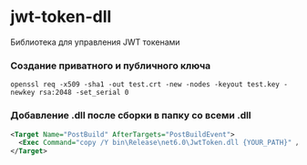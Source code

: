 # jwt-token-dll
Библиотека для управления JWT токенами

### Создание приватного и публичного ключа
```ShellSession
openssl req -x509 -sha1 -out test.crt -new -nodes -keyout test.key -newkey rsa:2048 -set_serial 0
```

### Добавление .dll после сборки в папку со всеми .dll

```xml
<Target Name="PostBuild" AfterTargets="PostBuildEvent">
  <Exec Command="copy /Y bin\Release\net6.0\JwtToken.dll {YOUR_PATH}" />
</Target>
```
